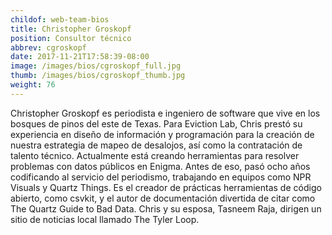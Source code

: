 ```yaml
---
childof: web-team-bios
title: Christopher Groskopf
position: Consultor técnico 
abbrev: cgroskopf
date: 2017-11-21T17:58:39-08:00
image: /images/bios/cgroskopf_full.jpg
thumb: /images/bios/cgroskopf_thumb.jpg
weight: 76
---
```

Christopher Groskopf es periodista e ingeniero de software que vive en los bosques de pinos del este de Texas. Para Eviction Lab, Chris prestó su experiencia en diseño de información y programación para la creación de nuestra estrategia de mapeo de desalojos, así como la contratación de talento técnico. Actualmente está creando herramientas para resolver problemas con datos públicos en Enigma. Antes de eso, pasó ocho años codificando al servicio del periodismo, trabajando en equipos como NPR Visuals y Quartz Things. Es el creador de prácticas herramientas de código abierto, como csvkit, y el autor de documentación divertida de citar como The Quartz Guide to Bad Data. Chris y su esposa, Tasneem Raja, dirigen un sitio de noticias local llamado The Tyler Loop.